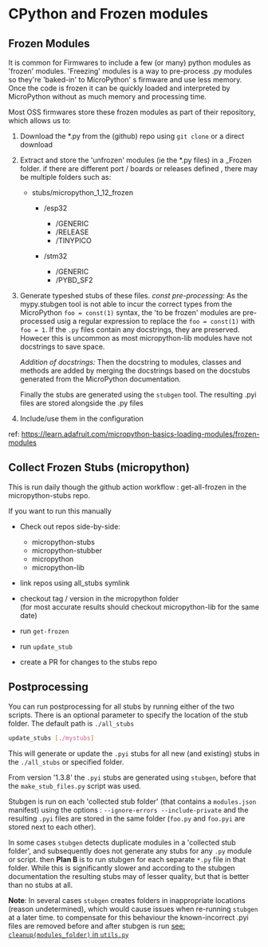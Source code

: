 # CPython and Frozen modules 

## Frozen Modules 

It is common for Firmwares to include a few (or many) python modules as 'frozen' modules. 
'Freezing' modules is a way to pre-process .py modules so they're 'baked-in' to MicroPython' s firmware and use less memory. Once the code is frozen it can be quickly loaded and interpreted by MicroPython without as much memory and processing time.

Most OSS firmwares store these frozen modules as part of their repository, which allows us to: 

1. Download the *.py from the (github) repo using `git clone` or a direct download 

2. Extract and store the 'unfrozen' modules (ie the *.py files) in a <Firmware>_Frozen folder.
   if there are different port / boards or releases defined , there may be multiple folders such as: 

   * stubs/micropython_1_12_frozen

     * /esp32

       * /GENERIC
       * /RELEASE
       * /TINYPICO

     * /stm32

       * /GENERIC
       * /PYBD_SF2


3. Generate typeshed stubs of these files.
   _const pre-processing:_
   As the mypy.stubgen tool is not able to incur the correct types from the MicroPython `foo = const(1)` syntax, 
   the 'to be frozen' modules are pre-processed usig a regular expression to replace the `foo = const(1)` with `foo = 1`.
   If the `.py` files contain any docstrings, they are preserved. Howecer this is uncommon as most micropython-lib modules have not docstrings to save space.

    _Addition of docstrings:_
    Then the docstring to modules, classes and methods are added by merging the docstrings based on the docstubs generated from the MicroPython documentation.
   
   Finally  the stubs are generated using the `stubgen` tool. 
   The resulting .pyi files are stored alongside the .py files


4. Include/use them in the configuration 

ref: https://learn.adafruit.com/micropython-basics-loading-modules/frozen-modules

## Collect Frozen Stubs (micropython) 

This is run daily though the github action workflow : get-all-frozen in the micropython-stubs repo.

If you want to run this manually 
- Check out repos side-by-side:
    - micropython-stubs
    - micropython-stubber
    - micropython
    - micropython-lib

- link repos using all_stubs symlink
- checkout tag / version in the micropython folder  
  (for most accurate results should checkout micropython-lib for the same date)
- run `get-frozen`
- run `update_stub`

- create a PR for changes to the stubs repo 

## Postprocessing 

You can run postprocessing for all stubs by running either of the two scripts.
There is an optional parameter to specify the location of the stub folder. The default path is `./all_stubs`


``` bash
update_stubs [./mystubs]
```

This will generate or update the `.pyi` stubs for all new (and existing) stubs in the `./all_stubs` or specified folder.

From version '1.3.8' the  `.pyi` stubs are generated using `stubgen`, before that the `make_stub_files.py` script was used.

Stubgen is run on each 'collected stub folder' (that contains a `modules.json` manifest) using the options : `--ignore-errors --include-private` and the resulting `.pyi` files are stored in the same folder (`foo.py` and `foo.pyi` are stored next to each other).

In some cases `stubgen` detects duplicate modules in a 'collected stub folder', and subsequently does not generate any stubs for any `.py` module or script.
then __Plan B__ is to run stubgen for each separate `*.py` file in that folder. While this is significantly slower and according to the stubgen documentation the resulting stubs may of lesser quality, but that is better than no stubs at all.

**Note**: In several cases `stubgen` creates folders in inappropriate locations (reason undetermined), which would cause issues when re-running `stubgen` at a later time.
to compensate for this behaviour the known-incorrect .pyi files are removed before and after stubgen is run [see: `cleanup(modules_folder)` in `utils.py`](https://github.com/Josverl/micropython-stubber/blob/main/src/utils.py#L40-L66)


[stubs-repo]:   https://github.com/Josverl/micropython-stubs
[stubs-repo2]:  https://github.com/BradenM/micropy-stubs
[micropython-stubber]: https://github.com/Josverl/micropython-stubber
[micropython-stubs]: https://github.com/Josverl/micropython-stubs#micropython-stubs
[micropy-cli]: https://github.com/BradenM/micropy-cli
[using-the-stubs]: https://github.com/Josverl/micropython-stubs#using-the-stubs
[demo]:         docs/img/demo.gif	"demo of writing code using the stubs"
[stub processing order]: docs/img/stuborder_pylance.png	"recommended stub processing order"
[naming-convention]: #naming-convention-and-stub-folder-structure
[all-stubs]: https://github.com/Josverl/micropython-stubs/blob/main/firmwares.md
[micropython]: https://github.com/micropython/micropython
[micropython-lib]:  https://github.com/micropython/micropython-lib
[pycopy]: https://github.com/pfalcon/pycopy
[pycopy-lib]: https://github.com/pfalcon/pycopy-lib
[createstubs-flow]: docs/img/createstubs-flow.png
[symlink]: #create-a-symbolic-link

